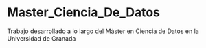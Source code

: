 # Master_Ciencia_De_Datos
Trabajo desarrollado a lo largo del Máster en Ciencia de Datos en la Universidad de Granada
